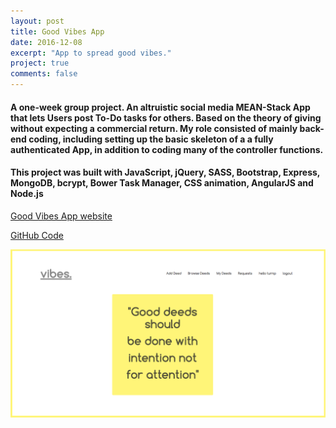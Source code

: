 ```yaml
---
layout: post
title: Good Vibes App
date: 2016-12-08
excerpt: "App to spread good vibes."
project: true
comments: false
---
```


<h4> A one-week group project. An altruistic social media MEAN-Stack App that lets Users post To-Do tasks for others. Based on the theory of giving without expecting a commercial return. My role consisted of mainly back-end coding, including setting up the basic skeleton of a a fully authenticated App, in addition to coding many of the controller functions.</h4>

<h4>This project was built with JavaScript, jQuery, SASS, Bootstrap, Express, MongoDB, bcrypt, Bower Task Manager, CSS animation, AngularJS and Node.js </h4>

[Good Vibes App website](https://good-vibe-ratings.herokuapp.com/)


[GitHub Code](https://github.com/Nattie87/wdi-project-3)

![GoodVibes Homepage](/assets/img/vibes.png)
